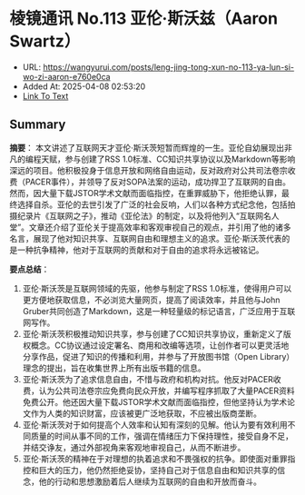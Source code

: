 # 棱镜通讯 No.113  亚伦·斯沃兹（Aaron Swartz）
- URL: https://wangyurui.com/posts/leng-jing-tong-xun-no-113-ya-lun-si-wo-zi-aaron-e760e0ca
- Added At: 2025-04-08 02:53:20
- [Link To Text](2025-04-08-棱镜通讯-no.113-亚伦·斯沃兹（aaron-swartz）_raw.md)

## Summary
**摘要**：
本文讲述了互联网天才亚伦·斯沃茨短暂而辉煌的一生。亚伦自幼展现出非凡的编程天赋，参与创建了RSS 1.0标准、CC知识共享协议以及Markdown等影响深远的项目。他积极投身于信息开放和网络自由运动，反对政府对公共司法卷宗收费（PACER事件），并领导了反对SOPA法案的运动，成功捍卫了互联网的自由。然而，因大量下载JSTOR学术文献而面临指控，在重罪威胁下，他拒绝认罪，最终选择自杀。亚伦的去世引发了广泛的社会反响，人们以各种方式纪念他，包括拍摄纪录片《互联网之子》，推动《亚伦法》的制定，以及将他列入“互联网名人堂”。文章还介绍了亚伦关于提高效率和客观审视自己的观点，并引用了他的诸多名言，展现了他对知识共享、互联网自由和理想主义的追求。亚伦·斯沃茨代表的是一种抗争精神，他对于互联网的贡献和对于自由的追求将永远被铭记。

**要点总结**：
1.  亚伦·斯沃茨是互联网领域的先驱，他参与制定了RSS 1.0标准，使得用户可以更方便地获取信息，不必浏览大量网页，提高了阅读效率，并且他与John Gruber共同创造了Markdown，这是一种轻量级的标记语言，广泛应用于互联网写作。
2.  亚伦·斯沃茨积极推动知识共享，参与创建了CC知识共享协议，重新定义了版权概念。CC协议通过设定署名、商用和改编等选项，让创作者可以更灵活地分享作品，促进了知识的传播和利用，并参与了开放图书馆（Open Library）理念的提出，旨在收集世界上所有出版书籍的信息。
3.  亚伦·斯沃茨为了追求信息自由，不惜与政府和机构对抗。他反对PACER收费，认为公共司法卷宗应免费向民众开放，并编写程序抓取了大量PACER资料免费公开。他还因大量下载JSTOR学术文献而面临指控，但他坚持认为学术论文作为人类的知识财富，应该被更广泛地获取，不应被出版商垄断。
4.  亚伦·斯沃茨对于如何提高个人效率和认知有深刻的见解。他认为要有效利用不同质量的时间从事不同的工作，强调在情绪压力下保持理性，接受自身不足，并结交诤友，通过外部视角来客观地审视自己，从而不断进步。
5.  亚伦·斯沃茨的精神在于对理想的执着追求和不畏强权的抗争。即使面对重罪指控和巨大的压力，他仍然拒绝妥协，坚持自己对于信息自由和知识共享的信念，他的行动和思想激励着后人继续为互联网的自由和开放而奋斗。
